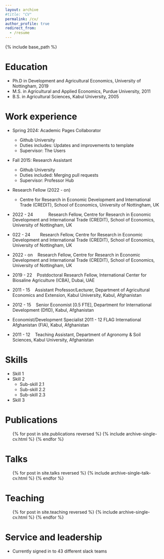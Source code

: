 ```yaml
---
layout: archive
#title: "CV"
permalink: /cv/
author_profile: true
redirect_from:
  - /resume
---
```


{% include base_path %}

Education
======
* Ph.D in Development and Agricultural Economics, University of Nottingham, 2019 
* M.S. in Agricultural and Applied Economics, Purdue University, 2011
* B.S. in Agricultural Sciences, Kabul University, 2005

Work experience
======
* Spring 2024: Academic Pages Collaborator
  * Github University
  * Duties includes: Updates and improvements to template
  * Supervisor: The Users

* Fall 2015: Research Assistant
  * Github University
  * Duties included: Merging pull requests
  * Supervisor: Professor Hub

* Research Fellow (2022 - on)
  * Centre for Research in Economic Development and International Trade (CREDIT),
    School of Economics, University of Nottingham, UK

* <span style="margin-right: 50px;">2022 - 24</span>Research Fellow, Centre for Research in Economic Development and International Trade (CREDIT), School of Economics, University of Nottingham, UK
* 022 - 24&nbsp;&nbsp;&nbsp;&nbsp;&nbsp;&nbsp;&nbsp;&nbsp;Research Fellow, Centre for Research in Economic Development and International Trade (CREDIT), School of Economics, University of Nottingham, UK

* 2022 - on&nbsp;&nbsp;&nbsp;&nbsp;Research Fellow, Centre for Research in Economic Development and International Trade (CREDIT),
School of Economics, University of Nottingham, UK
* 2019 - 22&nbsp;&nbsp;&nbsp;&nbsp;Postdoctoral Research Fellow, International Center for Biosaline Agriculture (ICBA), Dubai, UAE
* 2011 - 15&nbsp;&nbsp;&nbsp;&nbsp;Assistant Professor/Lecturer, Department of Agricultural Economics and Extension, Kabul University, Kabul, Afghanistan
* 2012 - 15&nbsp;&nbsp;&nbsp;&nbsp;Senior Economist [0.5 FTE], Department for International Development (DfID), Kabul, Afghanistan
* Economist/Development Specialist 2011 - 12
FLAG International Afghanistan (FIA), Kabul, Afghanistan
* 2011 - 12&nbsp;&nbsp;&nbsp;&nbsp;Teaching Assistant, Department of Agronomy & Soil Sciences, Kabul University, Afghanistan
  
Skills
======
* Skill 1
* Skill 2
  * Sub-skill 2.1
  * Sub-skill 2.2
  * Sub-skill 2.3
* Skill 3

Publications
======
  <ul>{% for post in site.publications reversed %}
    {% include archive-single-cv.html %}
  {% endfor %}</ul>
  
Talks
======
  <ul>{% for post in site.talks reversed %}
    {% include archive-single-talk-cv.html  %}
  {% endfor %}</ul>
  
Teaching
======
  <ul>{% for post in site.teaching reversed %}
    {% include archive-single-cv.html %}
  {% endfor %}</ul>
  
Service and leadership
======
* Currently signed in to 43 different slack teams
